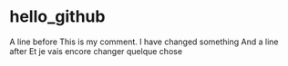 # hello_github
A line before
This is my comment. I have changed something
And a line after
Et je vais encore changer quelque chose